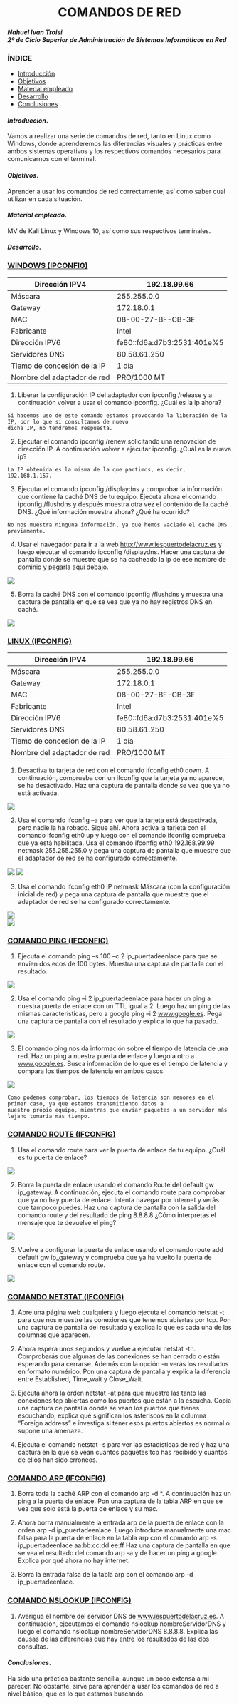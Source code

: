 
<center>

# COMANDOS DE RED


</center>

***Nahuel Ivan Troisi*** <br>
***2º de Ciclo Superior de Administración de Sistemas Informáticos en Red*** 

### ÍNDICE

+ [Introducción](#id1)
+ [Objetivos](#id2)
+ [Material empleado](#id3)
+ [Desarrollo](#id4)
+ [Conclusiones](#id5)


#### ***Introducción***. <a name="id1"></a>

Vamos a realizar una serie de comandos de red, tanto en Linux como Windows, donde aprenderemos las diferencias visuales y prácticas entre ambos sistemas operativos y los respectivos comandos necesarios para comunicarnos con el terminal. 

#### ***Objetivos***. <a name="id2"></a>

Aprender a usar los comandos de red correctamente, así como saber cual utilizar en cada situación. 

#### ***Material empleado***. <a name="id3"></a>

MV de Kali Linux y Windows 10, así como sus respectivos terminales. 

#### ***Desarrollo***. <a name="id4"></a>


### __<ins> WINDOWS (IPCONFIG) </ins>__


| Dirección IPV4              	| 192.18.99.66                	|
|-----------------------------	|-----------------------------	|
| Máscara                     	| 255.255.0.0                 	|
| Gateway                     	| 172.18.0.1                  	|
| MAC                         	| 08-00-27-BF-CB-3F           	|
| Fabricante                  	| Intel                       	|
| Dirección IPV6              	| fe80::fd6a:d7b3:2531:401e%5 	|
| Servidores DNS              	| 80.58.61.250                	|
| Tiemo de concesión de la IP 	| 1 día                       	|
| Nombre del adaptador de red 	| PRO/1000 MT                 	|

1. Liberar la configuración IP del adaptador con ipconfig /release y a continuación volver a usar el
comando ipconfig.
¿Cuál es la ip ahora?

~~~ 
Si hacemos uso de este comando estamos provocando la liberación de la IP, por lo que si consultamos de nuevo 
dicha IP, no tendremos respuesta.
~~~

2. Ejecutar el comando ipconfig /renew solicitando una renovación de dirección IP. A continuación
volver a ejecutar ipconfig. ¿Cuál es la nueva ip?

~~~
La IP obtenida es la misma de la que partimos, es decir, 192.168.1.157. 
~~~
3. Ejecutar el comando ipconfig /displaydns y comprobar la información que contiene la caché DNS
de tu equipo. Ejecuta ahora el comando ipconfig /flushdns y después muestra otra vez el
contenido de la caché DNS. ¿Qué información muestra ahora? ¿Qué ha ocurrido?

~~~
No nos muestra ninguna información, ya que hemos vaciado el caché DNS previamente. 
~~~
4. Usar el navegador para ir a la web http://www.iespuertodelacruz.es y luego ejecutar el comando
ipconfig /displaydns. Hacer una captura de pantalla donde se muestre que se ha cacheado la ip de
ese nombre de dominio y pegarla aquí debajo.

![](https://github.com/Nahuel-Troisi/pni29_nahuel/blob/main/ut005/a1/1.png)

5. Borra la caché DNS con el comando ipconfig /flushdns y muestra una captura de pantalla en que
se vea que ya no hay registros DNS en caché.

![](https://github.com/Nahuel-Troisi/pni29_nahuel/blob/main/ut005/a1/2.png)


### __<ins> LINUX (IFCONFIG)</ins>__


| Dirección IPV4              	| 192.18.99.66                	|
|-----------------------------	|-----------------------------	|
| Máscara                     	| 255.255.0.0                 	|
| Gateway                     	| 172.18.0.1                  	|
| MAC                         	| 08-00-27-BF-CB-3F           	|
| Fabricante                  	| Intel                       	|
| Dirección IPV6              	| fe80::fd6a:d7b3:2531:401e%5 	|
| Servidores DNS              	| 80.58.61.250                	|
| Tiemo de concesión de la IP 	| 1 día                       	|
| Nombre del adaptador de red 	| PRO/1000 MT                 	|

1. Desactiva tu tarjeta de red con el comando ifconfig eth0 down. A continuación, comprueba con un
ifconfig que la tarjeta ya no aparece, se ha desactivado. Haz una captura de pantalla donde se vea
que ya no está activada.

![](https://github.com/Nahuel-Troisi/pni29_nahuel/blob/main/ut005/a1/3.png)

2. Usa el comando ifconfig –a para ver que la tarjeta está desactivada, pero nadie la ha robado. Sigue
ahí.
Ahora activa la tarjeta con el comando ifconfig eth0 up y luego con el comando ifconfig
comprueba que ya está habilitada.
Usa el comando ifconfig eth0 192.168.99.99 netmask 255.255.255.0 y pega una captura de
pantalla que muestre que el adaptador de red se ha configurado correctamente.

![](https://github.com/Nahuel-Troisi/pni29_nahuel/blob/main/ut005/a1/4.png)
![](https://github.com/Nahuel-Troisi/pni29_nahuel/blob/main/ut005/a1/5.png)

3. Usa el comando ifconfig eth0 IP netmask Máscara (con la configuración inicial de red) y pega una
captura de pantalla que muestre que el adaptador de red se ha configurado correctamente.

![](https://github.com/Nahuel-Troisi/pni29_nahuel/blob/main/ut005/a1/6.png)
<br>
![](https://github.com/Nahuel-Troisi/pni29_nahuel/blob/main/ut005/a1/7.png)

### __<ins> COMANDO PING (IFCONFIG)</ins>__

1. Ejecuta el comando ping –s 100 –c 2 ip_puertadeenlace para que se
envíen dos ecos de 100 bytes. Muestra una captura de pantalla con el resultado.

![](https://github.com/Nahuel-Troisi/pni29_nahuel/blob/main/ut005/a1/8.png)

2. Usa el comando ping –i 2 ip_puertadeenlace para hacer un ping
a nuestra puerta de enlace con un TTL igual a 2.
Luego haz un ping de las mismas características, pero a google ping –i 2 www.google.es. Pega una
captura de pantalla con el resultado y explica lo que ha pasado.

![](https://github.com/Nahuel-Troisi/pni29_nahuel/blob/main/ut005/a1/9.png)

3. El comando ping nos da información sobre el tiempo de latencia de una red. Haz un ping a nuestra
puerta de enlace y luego a otro a www.google.es. Busca información de lo que es el tiempo de
latencia y compara los tiempos de latencia en ambos casos.

![](https://github.com/Nahuel-Troisi/pni29_nahuel/blob/main/ut005/a1/10.png)

~~~ 
Como podemos comprobar, los tiempos de latencia son menores en el primer caso, ya que estamos transmitiendo datos a 
nuestro própio equipo, mientras que enviar paquetes a un servidor más lejano tomaría más tiempo. 
~~~

### __<ins> COMANDO ROUTE (IFCONFIG)</ins>__

1. Usa el comando route para ver la puerta de enlace de tu equipo. ¿Cuál es tu puerta de enlace?

![](https://github.com/Nahuel-Troisi/pni29_nahuel/blob/main/ut005/a1/11.png)

2. Borra la puerta de enlace usando el comando Route del default gw ip_gateway. A continuación,
ejecuta el comando route para comprobar que ya no hay puerta de enlace. Intenta navegar por
internet y verás que tampoco puedes. Haz una captura de pantalla con la salida del comando
route y del resultado de ping 8.8.8.8 ¿Cómo interpretas el mensaje que te devuelve el ping?

![](https://github.com/Nahuel-Troisi/pni29_nahuel/blob/main/ut005/a1/12.png)

3. Vuelve a configurar la puerta de enlace usando el comando route add default gw ip_gateway y
comprueba que ya ha vuelto la puerta de enlace con el comando route.

![](https://github.com/Nahuel-Troisi/pni29_nahuel/blob/main/ut005/a1/13.png)

### __<ins> COMANDO NETSTAT (IFCONFIG)</ins>__

1. Abre una página web cualquiera y luego ejecuta el comando netstat -t para que nos muestre las
conexiones que tenemos abiertas por tcp. Pon una captura de pantalla del resultado y explica lo
que es cada una de las columnas que aparecen.

2. Ahora espera unos segundos y vuelve a ejecutar netstat -tn. Comprobarás que algunas de las
conexiones se han cerrado o están esperando para cerrarse. Además con la opción -n verás los resultados en formato numérico. Pon una captura de pantalla y explica la diferencia entre Established, Time_wait y Close_Wait.

3. Ejecuta ahora la orden netstat -at para que muestre las tanto las conexiones tcp abiertas como los
puertos que están a la escucha. Copia una captura de pantalla donde se vean los puertos que
tienes escuchando, explica qué significan los asteriscos en la columna “Foreign address” e
investiga si tener esos puertos abiertos es normal o supone una amenaza.

4. Ejecuta el comando netstat -s para ver las estadísticas de red y haz una captura en la que se vean
cuantos paquetes tcp has recibido y cuantos de ellos han sido erroneos.

### __<ins> COMANDO ARP (IFCONFIG)</ins>__

1. Borra toda la caché ARP con el comando arp -d *. A continuación haz un ping a la puerta de
enlace. Pon una captura de la tabla ARP en que se vea que solo está la puerta de enlace y su mac.

2. Ahora borra manualmente la entrada arp de la puerta de enlace con la orden arp -d
ip_puertadeenlace. Luego introduce manualmente una mac falsa para la puerta de enlace en la
tabla arp con el comando arp -s ip_puertadeenlace aa:bb:cc:dd:ee:ff Haz una captura de pantalla
en que se vea el resultado del comando arp -a y de hacer un ping a google. Explica por qué ahora
no hay internet.

3. Borra la entrada falsa de la tabla arp con el comando arp -d ip_puertadeenlace.

### __<ins> COMANDO NSLOOKUP (IFCONFIG)</ins>__

1. Averigua el nombre del servidor DNS de www.iespuertodelacruz.es. A continuación, ejecutamos
el comando nslookup nombreServidorDNS y luego el comando nslookup nombreServidorDNS
8.8.8.8. Explica las causas de las diferencias que hay entre los resultados de las dos consultas.



#### ***Conclusiones***. <a name="id5"></a>

Ha sido una práctica bastante sencilla, aunque un poco extensa a mi parecer. No obstante, sirve para aprender a usar los comandos de red a nivel básico, que es lo que estamos buscando. 
